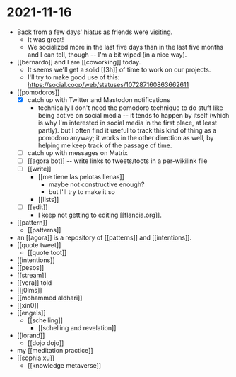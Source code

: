 # 2021-11-16

- Back from a few days' hiatus as friends were visiting.
  - It was great!
  - We socialized more in the last five days than in the last five months and I can tell, though -- I'm a bit wiped (in a nice way).
- [[bernardo]] and I are [[coworking]] today.
  - It seems we'll get a solid [[3h]] of time to work on our projects.
  - I'll try to make good use of this: https://social.coop/web/statuses/107287160863662611
- [[pomodoros]]
  - [x] catch up with Twitter and Mastodon notifications
    - technically I don't need the pomodoro technique to do stuff like being active on social media -- it tends to happen by itself (which is why I'm interested in social media in the first place, at least partly). but I often find it useful to track this kind of thing as a pomodoro anyway; it works in the other direction as well, by helping me keep track of the passage of time.
  - [ ] catch up with messages on Matrix
  - [ ] [[agora bot]] -- write links to tweets/toots in a per-wikilink file
  - [ ] [[write]]
    - [[me tiene las pelotas llenas]]
      - maybe not constructive enough?
      - but I'll try to make it so
    - [[lists]]
  - [ ] [[edit]]
    - I keep not getting to editing [[flancia.org]].
- [[pattern]]
  - [[patterns]]
- an [[agora]] is a repository of [[patterns]] and [[intentions]].
- [[quote tweet]]
  - [[quote toot]]
- [[intentions]]
- [[pesos]]
- [[stream]]
- [[vera]] told
- [[j0lms]]
- [[mohammed aldhari]]
- [[xin0]]
- [[engels]]
  - [[schelling]]
    - [[schelling and revelation]]
- [[lorand]]
  - [[dojo dojo]]
- my [[meditation practice]]
- [[sophia xu]]
  - [[knowledge metaverse]]